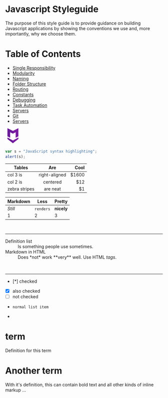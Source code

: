# Javascript Styleguide

The purpose of this style guide is to provide guidance on building Javascript applications by showing the conventions we use and, more importantly, why we choose them.




# Table of Contents

* [Single Responsibility](_README/single-responsibility.md)
* [Modularity](_README/modularity.md)
* [Naming](_README/naming.md)
* [Folder Structure](_README/folder-structure.md)
* [Routing](_README/routing.md)
* [Constants](_README/constants.md)
* [Debugging](_README/debugging.md)
* [Task Automation](_README/task-automation.md)
* [Servers](_README/servers.md)
* [Git](_README/git.md)
* [Servers](_README/servers.md)

![alt text][logo]


```javascript
var s = "JavaScript syntax highlighting";
alert(s);
```


| Tables        | Are           | Cool  |
| ------------- |:-------------:| -----:|
| col 3 is      | right-aligned | $1600 |
| col 2 is      | centered      |   $12 |
| zebra stripes | are neat      |    $1 |




Markdown | Less | Pretty
--- | --- | ---
*Still* | `renders` | **nicely**
1 | 2 | 3

<br>
<hr>

<dl>
  <dt>Definition list</dt>
  <dd>Is something people use sometimes.</dd>

  <dt>Markdown in HTML</dt>
  <dd>Does *not* work **very** well. Use HTML <em>tags</em>.</dd>
</dl>

<br>
<hr>


- [*] checked
- [x] also checked
- [ ] not checked
-     normal list item
-     




# term
Definition for this term

# Another term
With it's definition, this can contain bold text and all other kinds of inline markup ...



[logo]: https://github.com/adam-p/markdown-here/raw/master/src/common/images/icon48.png "Logo Title Text 2"
